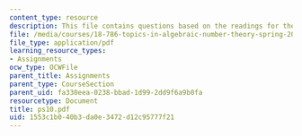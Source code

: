 ```yaml
---
content_type: resource
description: This file contains questions based on the readings for the course.
file: /media/courses/18-786-topics-in-algebraic-number-theory-spring-2006/1553c1b040b3da0e3472d12c95777f21_ps10.pdf
file_type: application/pdf
learning_resource_types:
- Assignments
ocw_type: OCWFile
parent_title: Assignments
parent_type: CourseSection
parent_uid: fa330eea-0238-bbad-1d99-2dd9f6a9b0fa
resourcetype: Document
title: ps10.pdf
uid: 1553c1b0-40b3-da0e-3472-d12c95777f21
---
```

